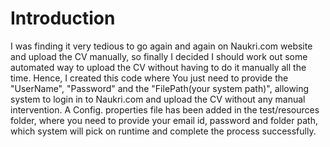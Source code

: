 # Introduction
I was finding it very tedious to go again and again on Naukri.com website and upload the CV manually, so finally I decided I should work out some automated way to upload the CV without having to do it manually all the time.
Hence, I created this code where You just need to provide the "UserName", "Password" and the "FilePath(your system path)", allowing system to login in to Naukri.com and upload the CV without any manual intervention.
A Config. properties file has been added in the test/resources folder, where you need to provide your email id, password and folder path, which system will pick on runtime and complete the process successfully.
